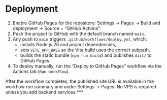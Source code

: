 # Deployment

1. Enable GitHub Pages for the repository: Settings → Pages → Build and deployment → Source = “GitHub Actions”.
2. Push the project to GitHub with the default branch named `main`.
3. Any push to `main` triggers `.github/workflows/deploy.yml`, which:
   - installs Node.js 20 and project dependencies,
   - sets `VITE_APP_BASE` so the Vite build uses the correct subpath,
   - builds the static bundle (`npm run build`) and publishes `dist/` to GitHub Pages.
4. To deploy manually, run the “Deploy to GitHub Pages” workflow via the Actions tab (`Run workflow`).

After the workflow completes, the published site URL is available in the workflow run summary and under Settings → Pages. No VPS is required unless you add backend services.***
